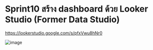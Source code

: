 # Sprint10 สร้าง dashboard ด้วย Looker Studio (Former Data Studio)
https://lookerstudio.google.com/s/pfxVwu8hNr0

![image](https://github.com/Pimpattaru/data-science-bootcamp9/assets/143520228/eafcc110-4a6a-435b-bbb5-8f38df2b07cc)


